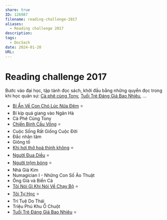 ```yaml
---
share: true
ID: 126987
filename: reading-challenge-2017
aliases:
  - Reading challenge 2017
description: 
tags:
  - DocSach
date: 2024-01-20
URL:
---
```

# Reading challenge 2017
Bước vào đại học, tập tành đọc sách, khởi đầu bằng những quyển đọc trong khi học quân sự: [Cà phê cùng Tony](../../C%C3%A0%20Ph%C3%AA%20C%C3%B9ng%20Tony.md), [Tuổi Trẻ Đáng Giá Bao Nhiêu](../../Tu%E1%BB%95i%20Tr%E1%BA%BB%20%C4%90%C3%A1ng%20Gi%C3%A1%20Bao%20Nhi%C3%AAu.md), ...

- [Bí Ẩn Về Con Chó Lúc Nửa Đêm](../../B%C3%AD%20%E1%BA%A8n%20V%E1%BB%81%20Con%20Ch%C3%B3%20L%C3%BAc%20N%E1%BB%ADa%20%C4%90%C3%AAm.md) ⭐
- Bí kíp quá giang vào Ngân Hà
- Cà Phê Cùng Tony
- [Chiến Binh Cầu Vồng](./chien-binh-cau-vong.md) ⭐
- Cuộc Sống Rất Giống Cuộc Đời
- Đắc nhân tâm
- Giông tố
- [Khi hơi thở hoá thinh không](./khi-hoi-tho-hoa-thinh-khong.md) ⭐
- [Người Đua Diều](../../Ng%C6%B0%E1%BB%9Di%20%C4%90ua%20Di%E1%BB%81u.md) ⭐
- [Người trộm bóng](../../Ng%C6%B0%E1%BB%9Di%20tr%E1%BB%99m%20b%C3%B3ng.md) ⭐
- Nhà Giả Kim
- Numagician I - Những Con Số Ảo Thuật
- Ông Già và Biển Cả
- [Tôi Nói Gì Khi Nói Về Chạy Bộ](./toi-noi-gi-khi-noi-ve-chay-bo.md) ⭐
- [Tôi Tự Học](./toi-tu-hoc.md) ⭐
- Trí Tuệ Do Thái
- Triệu Phú Khu Ổ Chuột
- [Tuổi Trẻ Đáng Giá Bao Nhiêu](../../Tu%E1%BB%95i%20Tr%E1%BA%BB%20%C4%90%C3%A1ng%20Gi%C3%A1%20Bao%20Nhi%C3%AAu.md) ⭐
